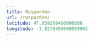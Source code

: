 ```yaml
---
title: Rosporden
url: /rosporden/
latitude: 47.959268400000006
longitude: -3.8278459000000002
---
```

